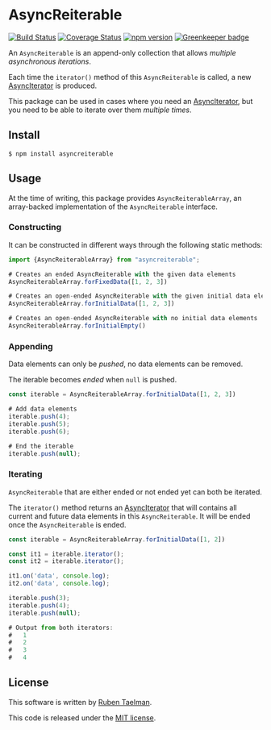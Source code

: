 # AsyncReiterable

[![Build Status](https://travis-ci.org/rubensworks/asyncreiterable.js.svg?branch=master)](https://travis-ci.org/rubensworks/asyncreiterable.js)
[![Coverage Status](https://coveralls.io/repos/github/rubensworks/asyncreiterable.js/badge.svg?branch=master)](https://coveralls.io/github/rubensworks/asyncreiterable.js?branch=master)
[![npm version](https://badge.fury.io/js/asyncreiterable.svg)](https://www.npmjs.com/package/asyncreiterable) [![Greenkeeper badge](https://badges.greenkeeper.io/rubensworks/asyncreiterable.js.svg)](https://greenkeeper.io/)

An `AsyncReiterable` is an append-only collection that allows _multiple asynchronous iterations_.

Each time the `iterator()` method of this `AsyncReiterable` is called,
a new [AsyncIterator](https://www.npmjs.com/package/asynciterator) is produced.

This package can be used in cases where you need an [AsyncIterator](https://www.npmjs.com/package/asynciterator),
but you need to be able to iterate over them _multiple times_.

## Install

```
$ npm install asyncreiterable
```

## Usage

At the time of writing, this package provides `AsyncReiterableArray`,
an array-backed implementation of the `AsyncReiterable` interface.

### Constructing

It can be constructed in different ways through the following static methods:
```javascript
import {AsyncReiterableArray} from "asyncreiterable";

# Creates an ended AsyncReiterable with the given data elements
AsyncReiterableArray.forFixedData([1, 2, 3])

# Creates an open-ended AsyncReiterable with the given initial data elements
AsyncReiterableArray.forInitialData([1, 2, 3])

# Creates an open-ended AsyncReiterable with no initial data elements
AsyncReiterableArray.forInitialEmpty()
```

### Appending

Data elements can only be _pushed_,
no data elements can be removed.

The iterable becomes _ended_ when `null` is pushed.

```javascript
const iterable = AsyncReiterableArray.forInitialData([1, 2, 3])

# Add data elements
iterable.push(4);
iterable.push(5);
iterable.push(6);

# End the iterable
iterable.push(null);
```

### Iterating

`AsyncReiterable` that are either ended or not ended yet can both be iterated.

The `iterator()` method returns an [AsyncIterator](https://www.npmjs.com/package/asynciterator)
that will contains all current and future data elements in this `AsyncReiterable`.
It will be ended once the `AsyncReiterable` is ended.

```javascript
const iterable = AsyncReiterableArray.forInitialData([1, 2])

const it1 = iterable.iterator();
const it2 = iterable.iterator();

it1.on('data', console.log);
it2.on('data', console.log);

iterable.push(3);
iterable.push(4);
iterable.push(null);

# Output from both iterators:
#   1
#   2
#   3
#   4
```

## License
This software is written by [Ruben Taelman](http://rubensworks.net/).

This code is released under the [MIT license](http://opensource.org/licenses/MIT).
